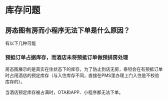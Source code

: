 # 库存问题

## 房态图有房而小程序无法下单是什么原因？

有以下几种可能

### 预抵订单占据库存，而酒店未将预抵订单做预排房处理

房态图展示的是真实在住状态下的库存，为了防止到店无房，泰坦会在有预抵订单时占用酒店的预定库存（与入住库存不同，直接在PMS里办理上门入住是不校验库存的）。

当酒店预定库存被占满时，OTA和APP、小程序都无法下单。

